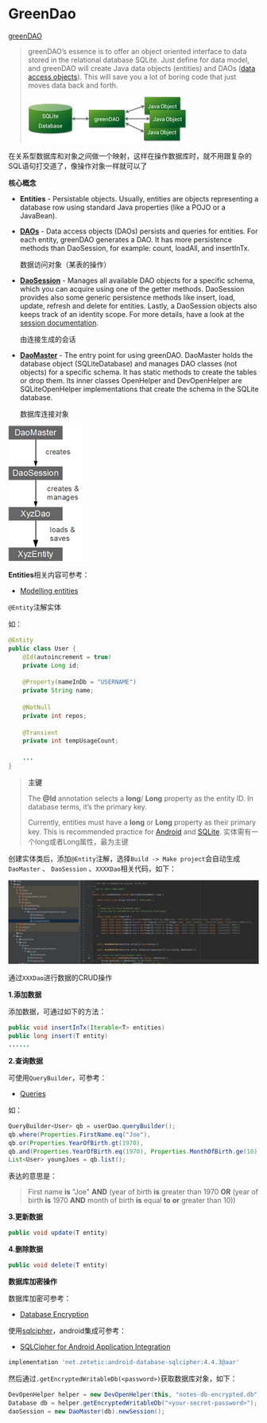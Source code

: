 # GreenDao

[greenDAO](https://github.com/greenrobot/greenDAO)

> greenDAO’s essence is to offer an object oriented interface to data stored in the relational database SQLite. Just define for data model, and greenDAO will create Java data objects (entities) and DAOs ([data access objects](http://en.wikipedia.org/wiki/Data_access_object)). This will save you a lot of boring code that just moves data back and forth.
>
> ![009](https://github.com/winfredzen/Android-Basic/blob/master/Database%26Cache/images/009.png)
>

在关系型数据库和对象之间做一个映射，这样在操作数据库时，就不用跟复杂的SQL语句打交道了，像操作对象一样就可以了

**核心概念**

+ **Entities** - Persistable objects. Usually, entities are objects representing a database row using standard Java properties (like a POJO or a JavaBean).

+ **[DAOs](http://greenrobot.org/files/greendao/javadoc/current/org/greenrobot/greendao/AbstractDao.html)** - Data access objects (DAOs) persists and queries for entities. For each entity, greenDAO generates a DAO. It has more persistence methods than DaoSession, for example: count, loadAll, and insertInTx.

  数据访问对象（某表的操作）

+ **[DaoSession](http://greenrobot.org/files/greendao/javadoc/current/org/greenrobot/greendao/AbstractDaoSession.html)** - Manages all available DAO objects for a specific schema, which you can acquire using one of the getter methods. DaoSession provides also some generic persistence methods like insert, load, update, refresh and delete for entities. Lastly, a DaoSession objects also keeps track of an identity scope. For more details, have a look at the [session documentation](http://greenrobot.org/greendao/documentation/sessions/).

  由连接生成的会话

+ **[DaoMaster](http://greenrobot.org/files/greendao/javadoc/current/org/greenrobot/greendao/AbstractDaoMaster.html)** - The entry point for using greenDAO. DaoMaster holds the database object (SQLiteDatabase) and manages DAO classes (not objects) for a specific schema. It has static methods to create the tables or drop them. Its inner classes OpenHelper and DevOpenHelper are SQLiteOpenHelper implementations that create the schema in the SQLite database.

  数据库连接对象



![010](https://github.com/winfredzen/Android-Basic/blob/master/Database%26Cache/images/010.png)



**Entities**相关内容可参考：

+ [Modelling entities](https://greenrobot.org/greendao/documentation/modelling-entities/)

`@Entity`注解实体

如：

```java
@Entity
public class User {
    @Id(autoincrement = true)
    private Long id;
 
    @Property(nameInDb = "USERNAME")
    private String name;
 
    @NotNull
    private int repos;
 
    @Transient
    private int tempUsageCount;
 
    ...
}
```

> **主键**
>
> The **@Id** annotation selects a **long**/ **Long** property as the entity ID. In database terms, it’s the primary key.
>
> Currently, entities must have a **long** or **Long** property as their primary key. This is recommended practice for [Android](http://developer.android.com/reference/android/widget/CursorAdapter.html) and [SQLite](http://www.sqlite.org/autoinc.html). 实体需有一个long或者Long属性，最为主键



创建实体类后，添加`@Entity`注解，选择`Build -> Make project`会自动生成`DaoMaster` 、 `DaoSession`  、`XXXXDao`相关代码，如下：

![011](https://github.com/winfredzen/Android-Basic/blob/master/Database%26Cache/images/011.png)



通过`XXXDao`进行数据的CRUD操作

**1.添加数据**

添加数据，可通过如下的方法：

```java
public void insertInTx(Iterable<T> entities)
public long insert(T entity)
......  
```



**2.查询数据**

可使用`QueryBuilder`，可参考：

+ [Queries](https://greenrobot.org/greendao/documentation/queries/)

如：

```java
QueryBuilder<User> qb = userDao.queryBuilder();
qb.where(Properties.FirstName.eq("Joe"),
qb.or(Properties.YearOfBirth.gt(1970),
qb.and(Properties.YearOfBirth.eq(1970), Properties.MonthOfBirth.ge(10))));
List<User> youngJoes = qb.list();
```

表达的意思是：

> First name **is** "Joe" **AND** (year of birth **is** greater than 1970 **OR** (year of birth **is** 1970 **AND** month of birth **is** equal **to** **or** greater than 10))



**3.更新数据**

```java
public void update(T entity)
```



**4.删除数据**

```java
public void delete(T entity)
```



**数据库加密操作**

数据库加密可参考：

+ [Database Encryption](https://greenrobot.org/greendao/documentation/database-encryption/)



使用[sqlcipher](https://www.zetetic.net/sqlcipher/)，android集成可参考：

+ [SQLCipher for Android Application Integration](https://www.zetetic.net/sqlcipher/sqlcipher-for-android/)

```groovy
implementation 'net.zetetic:android-database-sqlcipher:4.4.3@aar'
```



然后通过`.getEncryptedWritableDb(<password>)`获取数据库对象，如下：

```java
DevOpenHelper helper = new DevOpenHelper(this, "notes-db-encrypted.db");
Database db = helper.getEncryptedWritableDb("<your-secret-password>");
daoSession = new DaoMaster(db).newSession();
```











































